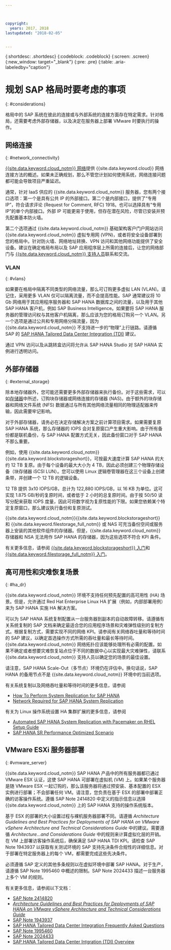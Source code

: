 ```yaml
---



copyright:
  years: 2017, 2018
lastupdated: "2018-02-05"


---
```


{:shortdesc: .shortdesc}
{:codeblock: .codeblock}
{:screen: .screen}
{:new_window: target="_blank"}
{:pre: .pre}
{:table: .aria-labeledby="caption"}

# 规划 SAP 格局时要考虑的事项
{: #considerations}

格局中的 SAP 系统在彼此的连接或与外部系统的连接方面存在特定需求。针对格局，还需要考虑外部存储器，以及决定在服务器上部署 VMware 时要执行的操作。

## 网络连接
{: #network_connectivity}

[{{site.data.keyword.cloud_notm}} 网络](/docs/infrastructure/sap-hana/hana-about.html#ibm_cloud_network)提供 {{site.data.keyword.cloud}} 网络连接方法的概述。如果未正确规划，那么不管您计划如何使用系统，网络连接问题都可能会导致项目严重延迟。 

通常，针对 IaaS 供应的 {{site.data.keyword.cloud_notm}} 服务器，您有两个接口选项：第一个是具有公共 IP 的外部接口。第二个是内部接口，提供了“专用 IP”，符合请求评论 (Request for Comment, RFC) 1918。也可以选择具有“专用 IP”的单个内部接口。外部 IP 可能更易于使用，但存在潜在风险，尽管已安装并预先配置基本防火墙。

第二个选项通过 {{site.data.keyword.cloud_notm}} 基础架构客户门户网站访问 {{site.data.keyword.cloud_notm}} 虚拟专用网 (VPN)，或者将安全设备部署到您的格局中。针对防火墙、网络地址转换、VPN 访问和其他网络功能提供了安全设备。建议在确定格局布局以及 SAP 应用程序层上所需的连接后，让您的网络部门与 [{{site.data.keyword.cloud_notm}} 支持人员](https://console.bluemix.net/docs/get-support/howtogetsupport.html#getting-customer-support)联系和交流。

### VLAN
{: #vlans}

如果要在格局中隔离不同类型的网络流量，那么可订购更多虚拟 LAN (VLAN)。请记住，采用更多 VLAN 仅可以隔离流量，而不会提高性能。SAP 通常建议将 10 Gb 网络用于其应用程序服务器和 SAP HANA 数据库之间的流量，以及用于其他 SAP HANA 客户机，例如 SAP Business Intelligence。如果要将 SAP HANA 服务器的管理访问权与其他客户机隔离，那么应该为您的格局订购另一个 VLAN。另一个选项是通过公共和专用网络分隔流量，因为 {{site.data.keyword.cloud_notm}} 不支持进一步的“物理”上行链路。请遵循 SAP 的 [SAP HANA Tailored Data Center Integration (TDI)](https://blogs.saphana.com/2015/02/18/sap-hana-tailored-data-center-integration-tdi-overview/) 建议。

通过 VPN 访问以及从跳转盒访问将允许从 SAP HANA Studio 对 SAP HANA 实例进行透明访问。

## 外部存储器
{: #external_storage}

除本地存储器外，您可能还需要更多外部存储器来执行备份。对于这些需求，可以如[存储器](/docs/infrastructure/sap-hana/hana-general-iaas-concepts.html#storage)中所述，订购块存储器或网络连接的存储器 (NAS)。由于额外的块存储器和网络文件系统 (NFS) 数据通过与所有其他网络流量相同的物理适配器来传输，因此需要牢记影响。 

对于外部存储器，请务必在决定存储解决方案之前计算项目需求。如果需要复原 SAP HANA 系统，那么存储器的 IOPS 会对复原窗口产生重大影响。由于所有备份都是联机备份，与 SAP HANA 配置方式无关，因此备份窗口对于 SAP HANA 不那么重要。

例如，使用 {{site.data.keyword.cloud_notm}}{{site.data.keyword.blockstorageshort}}，可按最大速度计算 SAP HANA 的大约 12 TB 复原。由于每个设备的最大大小为 4 TB，因此必须创建三个物理存储设备（块存储器 iSCSI LUN）。您可以使用 Linux 逻辑卷管理器在这三个设备上创建条带，并创建一个 12 TB 的逻辑设备。 

12 TB 提供 3x10 IOPS/GB，总计为 122,880 IOPS/GB，以 16 KB 为单位。这可实现 1.875 GB/秒的复原时间，或者低于 2 小时的总复原时间。由于按 50/50 读写分配来获取 IOPS 度量，因此可将数字视为复原性能的下限。如果您依赖某个特定复原窗口，那么建议执行备份和复原测试。

{{site.data.keyword.cloud_notm}}{{site.data.keyword.blockstorageshort}} 和 {{site.data.keyword.filestorage_full_notm}} 或 NAS 可充当备份空间或服务器上安装的其他软件组件的存储器。但是，{{site.data.keyword.cloud_notm}} 存储器和 NSA 无法用作 SAP HANA 的存储器，因为这些选项不符合 KPI 条件。

有关更多信息，请参阅 [{{site.data.keyword.blockstorageshort}} 入门](https://console.bluemix.net/docs/infrastructure/BlockStorage/index.html#getting-started-with-block-storage)和 [{{site.data.keyword.filestorage_full_notm}} 入门](https://console.bluemix.net/docs/infrastructure/FileStorage/index.html#getting-started-with-file-storage)。

## 高可用性和灾难恢复场景
{: #ha_dr}

{{site.data.keyword.cloud_notm}} 环境不支持任何预先配置的高可用性 (HA) 场景。但是，允许通过 Red Hat Enterprise Linux HA 扩展（例如，内部部署用例）来为 SAP HANA 实施 HA 解决方案。

可以为 SAP HANA 系统复制配置从一台服务器到副本的自动故障转移。请遵循有关系统复制的 SAP 文档来确定最适合您的应用程序场景和灾难弹性级别的复制方式。根据复制方式，需要实现不同的网络 KPI。请参阅有关网络吞吐量和等待时间的 SAP 建议，以确定首选操作方式所需的吞吐量和最长等待时间。{{site.data.keyword.cloud_notm}} 网络拓扑应该能够处理所有必需的配置。如果不确定或者想要灾难恢复站点位于不同的数据中心以实现最大灾难弹性，请联系 {{site.data.keyword.cloud_notm}} 支持人员以确定您的场景的最佳设置。

请注意，SAP HANA Scale-Out（多节点）环境仍在评估中。换句话说，SAP HANA 的备用节点不是 {{site.data.keyword.cloud_notm}} 环境中的当前选项。

有关系统复制以及网络吞吐量和等待时间的更多信息，请参阅
  * [How To Perform System Replication for SAP HANA](https://www.sap.com/documents/2013/10/26c02b58-5a7c-0010-82c7-eda71af511fa.html)
  * [Network Required for SAP HANA System Replication](https://www.sap.com/documents/2014/06/babb2b55-5a7c-0010-82c7-eda71af511fa.html)

有关为 Linux 操作系统设置 HA 集群扩展的更多信息，请参阅
  * [Automated SAP HANA System Replication with Pacemaker on RHEL Setup Guide](https://access.redhat.com/articles/1466063)
  * [SAP HANA SR Performance Optimized Scenario](https://www.suse.com/docrep/documents/ir8w88iwu7/suse_linux_enterprise_server_for_sap_applications_12_sp1.pdf)

## VMware ESXi 服务器部署
{: #vmware_server}

{{site.data.keyword.cloud_notm}} SAP HANA 产品中的所有服务器都已通过 VMware ESX 认证，这使 SAP HANA 可部署在虚拟机 (VM) 上。如果某个服务器是随 VMware ESX 一起订购的，那么该服务器将通过预安装、基本配置的 ESX 实例进行部署；不会部署任何 VM。请注意，您负责在基于 ESX 的部署中部署正确的访客操作系统。遵循 SAP Note 2414820 中定义的指示信息以选择 {{site.data.keyword.cloud_notm}} 上的 SAP HANA 支持的操作系统版本。

基于 ESX 的部署的大小设置过程与裸机服务器部署不同。请遵循 *Architecture Guidelines and Best Practices for Deployments of SAP HANA on VMware vSphere Architecture and Technical Considerations Guide* 中的建议。需要遵循 *Architecture...and Considerations Guide* 中的规则来计算虚拟化层的开销。在 VM 上部署访客操作系统后，确保满足 SAP HANA TDI KPI。请检查 SAP Note 1943937 以获取有关测试环境的 SAP 支持先决条件合规性的详细信息。对于部署在特定服务器上的每个 VM，都需要完成这些先决条件。

必须遵循 SAP 定义的其他多条规则以在虚拟环境中部署 SAP HANA。对于生产，请遵循 SAP Note 1995460 中概述的限制。SAP Note 2024433 描述一台服务器上多个 VM 的规则。

有关更多信息，请参阅以下文档：
  * [SAP Note 2414820](https://launchpad.support.sap.com/#/notes/2414820)
  * [*Architecture Guidelines and Best Practices for Deployments of SAP HANA on VMware vSphere Architecture and Technical Considerations Guide*](https://www.vmware.com/content/dam/digitalmarketing/vmware/en/pdf/whitepaper/sap_hana_on_vmware_vsphere_best_practices_guide-white-paper.pdf)
  * [SAP Note 1943937](https://launchpad.support.sap.com/#/notes/1943937)
  * [SAP HANA Tailored Data Center Integration Frequently Asked Questions](https://www.sap.com/documents/2016/05/e8705aae-717c-0010-82c7-eda71af511fa.html)
  * [SAP Note 1995460](https://launchpad.support.sap.com/#/notes/1995460)
  * [SAP Note 2024433](https://launchpad.support.sap.com/#/notes/2024433)
  * [SAP HANA Tailored Data Center Intgration (TDI) Overview](https://blogs.saphana.com/2015/02/18/sap-hana-tailored-data-center-integration-tdi-overview/)
